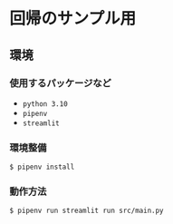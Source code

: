 # 回帰のサンプル用

## 環境
### 使用するパッケージなど
- `python 3.10`
- `pipenv`
- `streamlit`

### 環境整備
```console
$ pipenv install
```

### 動作方法
```console
$ pipenv run streamlit run src/main.py
```
